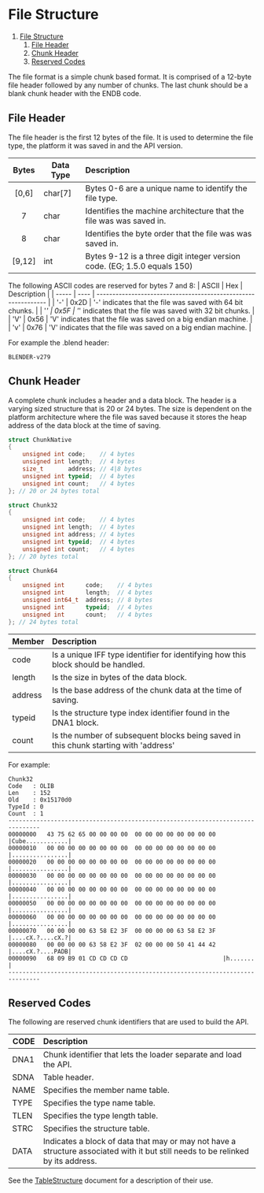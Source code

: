 # File Structure

1. [File Structure](#file-structure)
   1. [File Header](#file-header)
   2. [Chunk Header](#chunk-header)
   3. [Reserved Codes](#reserved-codes)

The file format is a simple chunk based format. It is comprised of a 12-byte file header followed by any number of chunks. The last chunk should be a blank chunk header with the ENDB code.

## File Header

The file header is the first 12 bytes of the file. It is used to determine the file type, the platform it was saved in and the API version.

| Bytes  | Data Type | Description                                                              |
| :----: | --------- | :----------------------------------------------------------------------- |
| [0,6]  | char[7]   | Bytes 0-6 are a unique name to identify the file type.                   |
|   7    | char      | Identifies the machine architecture that the file was was saved in.      |
|   8    | char      | Identifies the byte order that the file was was saved in.                |
| [9,12] | int       | Bytes 9-12 is a three digit integer version code. (EG; 1.5.0 equals 150) |

The following ASCII codes are reserved for bytes 7 and 8:
| ASCII | Hex  | Description                                                    |
| ----- | ---- | -------------------------------------------------------------- |
| '-'   | 0x2D | '-' indicates that the file was saved with 64 bit chunks.      |
| '_'   | 0x5F | '_' indicates that the file was saved with 32 bit chunks.      |
| 'V'   | 0x56 | 'V' indicates that the file was saved on a big endian machine. |
| 'v'   | 0x76 | 'V' indicates that the file was saved on a big endian machine. |

For example the .blend header:

```blend
BLENDER-v279
```

## Chunk Header

A complete chunk includes a header and a data block. The header is a varying sized structure that is 20 or 24 bytes. The size is dependent on the platform architecture where the file was saved because it stores the heap address of the data block at the time of saving.

```c++
struct ChunkNative
{
    unsigned int code;    // 4 bytes
    unsigned int length;  // 4 bytes
    size_t       address; // 4|8 bytes
    unsigned int typeid;  // 4 bytes
    unsigned int count;   // 4 bytes
}; // 20 or 24 bytes total

struct Chunk32
{
    unsigned int code;    // 4 bytes
    unsigned int length;  // 4 bytes
    unsigned int address; // 4 bytes
    unsigned int typeid;  // 4 bytes
    unsigned int count;   // 4 bytes
}; // 20 bytes total

struct Chunk64
{
    unsigned int      code;    // 4 bytes
    unsigned int      length;  // 4 bytes
    unsigned int64_t  address; // 8 bytes
    unsigned int      typeid;  // 4 bytes
    unsigned int      count;   // 4 bytes
}; // 24 bytes total
```

| Member  | Description                                                                          |
| ------- | :----------------------------------------------------------------------------------- |
| code    | Is a unique IFF type identifier for identifying how this block should be handled.    |
| length  | Is the size in bytes of the data block.                                              |
| address | Is the base address of the chunk data at the time of saving.                         |
| typeid  | Is the structure type index identifier found in the DNA1 block.                      |
| count   | Is the number of subsequent blocks being saved in this chunk starting with 'address' |

For example:

```
Chunk32
Code   : OLIB
Len    : 152
Old    : 0x15170d0
TypeId : 0
Count  : 1
-------------------------------------------------------------------------------
00000000   43 75 62 65 00 00 00 00  00 00 00 00 00 00 00 00  |Cube............|
00000010   00 00 00 00 00 00 00 00  00 00 00 00 00 00 00 00  |................|
00000020   00 00 00 00 00 00 00 00  00 00 00 00 00 00 00 00  |................|
00000030   00 00 00 00 00 00 00 00  00 00 00 00 00 00 00 00  |................|
00000040   00 00 00 00 00 00 00 00  00 00 00 00 00 00 00 00  |................|
00000050   00 00 00 00 00 00 00 00  00 00 00 00 00 00 00 00  |................|
00000060   00 00 00 00 00 00 00 00  00 00 00 00 00 00 00 00  |................|
00000070   00 00 00 00 63 58 E2 3F  00 00 00 00 63 58 E2 3F  |....cX.?....cX.?|
00000080   00 00 00 00 63 58 E2 3F  02 00 00 00 50 41 44 42  |....cX.?....PADB|
00000090   68 09 B9 01 CD CD CD CD                           |h.......        |
-------------------------------------------------------------------------------

```


## Reserved Codes

The following are reserved chunk identifiers that are used to build the API.  

| CODE | Description                                                                                                                      |
| ---- | :------------------------------------------------------------------------------------------------------------------------------- |
| DNA1 | Chunk identifier that lets the loader separate and load the API.                                                                 |
| SDNA | Table header.                                                                                                                    |
| NAME | Specifies the member name table.                                                                                                 |
| TYPE | Specifies the type name table.                                                                                                   |
| TLEN | Specifies the type length table.                                                                                                 |
| STRC | Specifies the structure table.                                                                                                   |
| DATA | Indicates a block of data that may or may not have a structure associated with it but still needs to be relinked by its address. |

See the [TableStructure](TableStructure.md) document for a description of their use.
